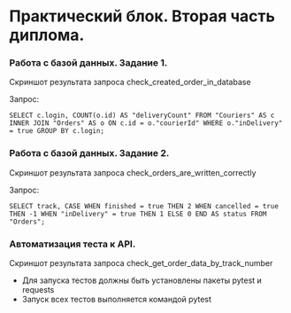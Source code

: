 ﻿# Практический блок. Вторая часть диплома.
### Работа с базой данных. Задание 1.
Скриншот результата запроса check_created_order_in_database

Запрос: 

```
SELECT c.login, COUNT(o.id) AS "deliveryCount" FROM "Couriers" AS c INNER JOIN "Orders" AS o ON c.id = o."courierId" WHERE o."inDelivery" = true GROUP BY c.login;
```

### Работа с базой данных. Задание 2.
Скриншот результата запроса check_orders_are_written_correctly

Запрос: 

``` 
SELECT track, CASE WHEN finished = true THEN 2 WHEN cancelled = true THEN -1 WHEN "inDelivery" = true THEN 1 ELSE 0 END AS status FROM "Orders";
```

### Автоматизация теста к API.
Скриншот результата запроса check_get_order_data_by_track_number
- Для запуска тестов должны быть установлены пакеты pytest и requests
- Запуск всех тестов выполняется командой pytest